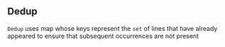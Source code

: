 ## Dedup

`Dedup` uses map whose keys represent the `set` of lines that have already appeared
to ensure that subsequent occurrences are not present

